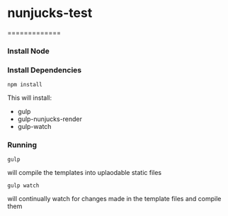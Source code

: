 # nunjucks-test
=============

### Install Node

### Install Dependencies

```
npm install
```
This will install:
* gulp
* gulp-nunjucks-render
* gulp-watch

### Running

```
gulp
```
will compile the templates into uplaodable static files

```
gulp watch
```
will continually watch for changes made in the template files and compile them
